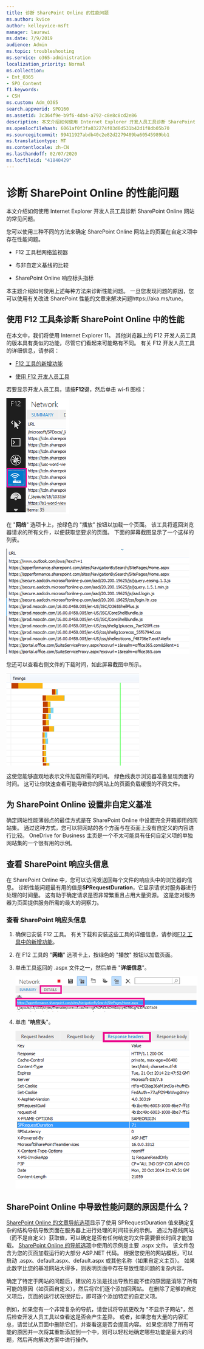 ```yaml
---
title: 诊断 SharePoint Online 的性能问题
ms.author: kvice
author: kelleyvice-msft
manager: laurawi
ms.date: 7/9/2019
audience: Admin
ms.topic: troubleshooting
ms.service: o365-administration
localization_priority: Normal
ms.collection:
- Ent_O365
- SPO_Content
f1.keywords:
- CSH
ms.custom: Adm_O365
search.appverid: SPO160
ms.assetid: 3c364f9e-b9f6-4da4-a792-c8e8c8cd2e86
description: 本文介绍如何使用 Internet Explorer 开发人员工具诊断 SharePoint Online 网站的常见问题。
ms.openlocfilehash: 6061af0f3fa032274f03d0d531b42d1f8db05b70
ms.sourcegitcommit: 99411927abdb40c2e82d2279489ba60545989bb1
ms.translationtype: MT
ms.contentlocale: zh-CN
ms.lasthandoff: 02/07/2020
ms.locfileid: "41840429"
---
```

# <a name="diagnosing-performance-issues-with-sharepoint-online"></a>诊断 SharePoint Online 的性能问题

本文介绍如何使用 Internet Explorer 开发人员工具诊断 SharePoint Online 网站的常见问题。
  
您可以使用三种不同的方法来确定 SharePoint Online 网站上的页面在自定义项中存在性能问题。
  
- F12 工具栏网络监视器

- 与非自定义基线的比较

- SharePoint Online 响应标头指标

本主题介绍如何使用上述每种方法来诊断性能问题。 一旦您发现问题的原因，您可以使用有关改进 SharePoint 性能的文章来解决问题https://aka.ms/tune。
  
## <a name="using-the-f12-tool-bar-to-diagnose-performance-in-sharepoint-online"></a>使用 F12 工具条诊断 SharePoint Online 中的性能
<a name="F12ToolInfo"> </a>

在本文中，我们将使用 Internet Explorer 11。 其他浏览器上的 F12 开发人员工具的版本具有类似的功能，尽管它们看起来可能略有不同。 有关 F12 开发人员工具的详细信息，请参阅：
  
- [F12 工具的新增功能](https://go.microsoft.com/fwlink/p/?LinkId=522545)

- [使用 F12 开发人员工具](https://go.microsoft.com/fwlink/p/?LinkId=522546)

若要显示开发人员工具，请按**F12**键，然后单击 wi-fi 图标：
  
![F12 开发人员工具 wifi 图标的屏幕截图](media/27acacbb-5688-459a-aa2f-5c8c5f17b76e.png)
  
在 "**网络**" 选项卡上，按绿色的 "播放" 按钮以加载一个页面。 该工具将返回浏览器请求的所有文件，以便获取您要求的页面。 下面的屏幕截图显示了一个这样的列表。
  
![返回页面请求的文件列表的屏幕截图。](media/247a9422-76da-4b0c-bed3-ce77b05e4560.png)
  
您还可以查看右侧文件的下载时间，如此屏幕截图中所示。
  
![显示从 SharePoint 加载请求页面所需时间的图表](media/d71ad1fa-9018-4fae-82eb-c1838e7db0ff.png)
  
这使您能够直观地表示文件加载所需的时间。 绿色线表示浏览器准备呈现页面的时间。 这可让你快速查看可能导致你的网站上的页面负载缓慢的不同文件。
  
## <a name="setting-up-a-non-customized-baseline-for-sharepoint-online"></a>为 SharePoint Online 设置非自定义基准
<a name="F12ToolInfo"> </a>

确定网站性能薄弱点的最佳方式是在 SharePoint Online 中设置完全开箱即用的网站集。 通过这种方式，您可以将网站的各个方面与在页面上没有自定义的内容进行比较。 OneDrive for Business 主页是一个不太可能具有任何自定义项的单独网站集的一个很有用的示例。
  
## <a name="viewing-sharepoint-response-header-information"></a>查看 SharePoint 响应头信息
<a name="F12ToolInfo"> </a>

在 SharePoint Online 中，您可以访问发送回每个文件的响应头中的浏览器的信息。 诊断性能问题最有用的值是**SPRequestDuration**，它显示请求对服务器进行处理的时间量。 这有助于确定请求是否非常繁重且占用大量资源。 这是您对服务器为页面提供服务所需的最大的洞察力。

### <a name="to-view-sharepoint-response-header-information"></a>查看 SharePoint 响应头信息
  
1. 确保已安装 F12 工具。 有关下载和安装这些工具的详细信息，请参阅[F12 工具中的新增功能](https://go.microsoft.com/fwlink/p/?LinkId=522545)。

2. 在 F12 工具的 "**网络**" 选项卡上，按绿色的 "播放" 按钮以加载页面。

3. 单击工具返回的 .aspx 文件之一，然后单击 "**详细信息**"。

    ![显示响应头的详细信息](media/1f8a044a-caf8-4613-be2b-7e064141ac8a.png)
  
4. 单击 "**响应头**"。

    ![显示响应头的 URL 的图表](media/efc7076e-447e-447e-882a-ae3aa721e2c3.png)
  
## <a name="whats-causing-performance-issues-in-sharepoint-online"></a>SharePoint Online 中导致性能问题的原因是什么？
<a name="F12ToolInfo"> </a>

[SharePoint Online 的文章导航选项](navigation-options-for-sharepoint-online.md)显示了使用 SPRequestDuration 值来确定复杂的结构导航导致页面在服务器上进行处理的时间较长的示例。 通过为基线网站（而不是自定义）获取值，可以确定是否有任何给定的文件需要很长时间才能加载。 [SharePoint Online 的导航选项](navigation-options-for-sharepoint-online.md)中使用的示例是主要 .aspx 文件。 该文件包含为您的页面加载运行的大部分 ASP.NET 代码。 根据您使用的网站模板，可以启动 .aspx、default.aspx、default.aspx 或其他名称（如果自定义主页）。 如果此数字比您的基准网站大得多，则表明页面中存在导致性能问题的复杂内容。
  
确定了特定于网站的问题后，建议的方法是找出导致性能不佳的原因是消除了所有可能的原因（如页面自定义），然后将它们逐个添加回网站。 在删除了足够的自定义项后，页面的运行状况很好后，即可逐个添加特定的自定义项。
  
例如，如果您有一个非常复杂的导航，请尝试将导航更改为 "不显示子网站"，然后检查开发人员工具以查看这是否会产生差异。 或者，如果您有大量的内容汇总，请尝试从页面中删除它们，并查看这是否会提高内容。 如果您消除了所有可能的原因并一次将其重新添加到一个中，则可以轻松地确定哪些功能是最大的问题，然后再向解决方案中进行操作。
